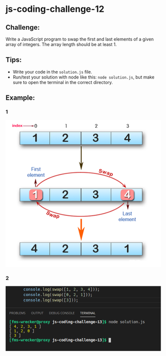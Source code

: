 # js-coding-challenge-12

## Challenge:
Write a JavaScript program to swap the first and last elements of a given array of integers. The array length should be at least 1.
## Tips:
- Write your code in the ```solution.js``` file.
- Run/test your solution with node like this: ```node solution.js```, but make sure to open the terminal in the correct directory.

## Example:
### 1
![Example](example.png)
### 2
![Example2](example2.png)